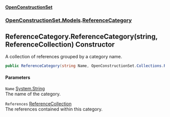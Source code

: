 #### [OpenConstructionSet](index.md 'index')
### [OpenConstructionSet.Models](index.md#OpenConstructionSet_Models 'OpenConstructionSet.Models').[ReferenceCategory](FGzdlKUriLoI15zgK9th4g.md 'OpenConstructionSet.Models.ReferenceCategory')
## ReferenceCategory.ReferenceCategory(string, ReferenceCollection) Constructor
A collection of references grouped by a category name.  
```csharp
public ReferenceCategory(string Name, OpenConstructionSet.Collections.ReferenceCollection References);
```
#### Parameters
<a name='OpenConstructionSet_Models_ReferenceCategory_ReferenceCategory(string_OpenConstructionSet_Collections_ReferenceCollection)_Name'></a>
`Name` [System.String](https://docs.microsoft.com/en-us/dotnet/api/System.String 'System.String')  
The name of the category.
  
<a name='OpenConstructionSet_Models_ReferenceCategory_ReferenceCategory(string_OpenConstructionSet_Collections_ReferenceCollection)_References'></a>
`References` [ReferenceCollection](A_iVrzvkVjBWCRYQ141Zbw.md 'OpenConstructionSet.Collections.ReferenceCollection')  
The references contained within this category.
  
